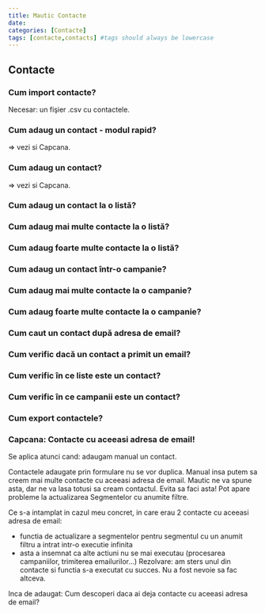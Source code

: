 ```yaml
---
title: Mautic Contacte
date: 
categories: [Contacte]
tags: [contacte,contacts] #tags should always be lowercase
---
```

## Contacte

### Cum import contacte?
Necesar: un fişier .csv cu contactele.


### Cum adaug un contact - modul rapid?

=> vezi si Capcana.

### Cum adaug un contact?

=> vezi si Capcana.

### Cum adaug un contact la o listă?

### Cum adaug mai multe contacte la o listă?

### Cum adaug foarte multe contacte la o listă?

### Cum adaug un contact într-o campanie?

### Cum adaug mai multe contacte la o campanie?

### Cum adaug foarte multe contacte la o campanie?

### Cum caut un contact după adresa de email?

### Cum verific dacă un contact a primit un email?

### Cum verific în ce liste este un contact?

### Cum verific în ce campanii este un contact?

### Cum export contactele?

### Capcana: Contacte cu aceeasi adresa de email!

Se aplica atunci cand: adaugam manual un contact.

Contactele adaugate prin formulare nu se vor duplica.
Manual insa putem sa creem mai multe contacte cu aceeasi adresa de email. Mautic ne va spune asta, dar ne va lasa totusi sa cream contactul.
Evita sa faci asta! Pot apare probleme la actualizarea Segmentelor cu anumite filtre.

Ce s-a intamplat in cazul meu concret, in care erau 2 contacte cu aceeasi adresa de email:
* functia de actualizare a segmentelor pentru segmentul cu un anumit filtru a intrat intr-o executie infinita
* asta a insemnat ca alte actiuni nu se mai executau (procesarea campaniilor, trimiterea emailurilor...)
Rezolvare: am sters unul din contacte si functia s-a executat cu succes. Nu a fost nevoie sa fac altceva.

Inca de adaugat: Cum descoperi daca ai deja contacte cu aceeasi adresa de email?


